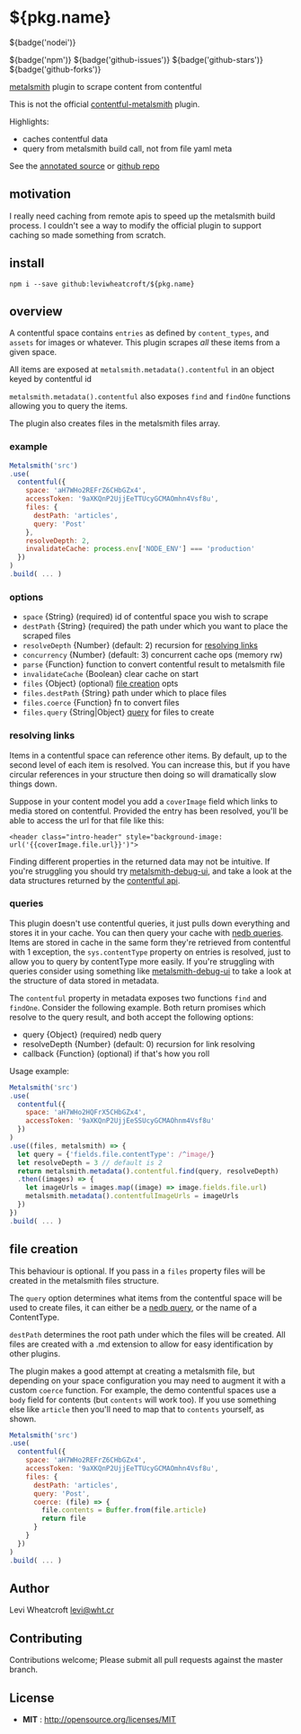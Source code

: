 # ${pkg.name}

${badge('nodei')}

${badge('npm')} ${badge('github-issues')} ${badge('github-stars')} ${badge('github-forks')}

[metalsmith](https://metalsmith.io) plugin to scrape content from contentful

This is not the official [contentful-metalsmith][contentful-metalsmith] plugin.

Highlights:

 * caches contentful data
 * query from metalsmith build call, not from file yaml meta

See the [annotated source][annotated source] or [github repo][github repo]

## motivation

I really need caching from remote apis to speed up the metalsmith build
process. I couldn't see a way to modify the official plugin to support caching
so made something from scratch.

## install

`npm i --save github:leviwheatcroft/${pkg.name}`

## overview

A contentful space contains `entries` as defined by `content_types`, and `assets` for images or whatever. This plugin scrapes *all* these items from a given space.

All items are exposed at `metalsmith.metadata().contentful` in an object keyed by contentful id

`metalsmith.metadata().contentful` also exposes `find` and `findOne` functions allowing you to query the items.

The plugin also creates files in the metalsmith files array.

### example

```javascript
Metalsmith('src')
.use(
  contentful({
    space: 'aH7WHo2REFrZ6CHbGZx4',
    accessToken: '9aXKQnP2UjjEeTTUcyGCMAOmhn4Vsf8u',
    files: {
      destPath: 'articles',
      query: 'Post'
    },
    resolveDepth: 2,
    invalidateCache: process.env['NODE_ENV'] === 'production'
  })
)
.build( ... )
```

### options

 * `space` {String} (required) id of contentful space you wish to scrape
 * `destPath` {String} (required) the path under which you want to place the
   scraped files
 * `resolveDepth` {Number} (default: 2) recursion for [resolving links](#resolving-links)
 * `concurrency` {Number} (default: 3) concurrent cache ops (memory rw)
 * `parse` {Function} function to convert contentful result to metalsmith file
 * `invalidateCache` {Boolean} clear cache on start
 * `files` {Object} (optional) [file creation]() opts
 * `files.destPath` {String} path under which to place files
 * `files.coerce` {Function} fn to convert files
 * `files.query` {String|Object} [query](#queries) for files to create

### resolving links

Items in a contentful space can reference other items. By default, up to the second level of each item is resolved. You can increase this, but if you have circular references in your structure then doing so will dramatically slow things down.

Suppose in your content model you add a `coverImage` field which links to media stored on contentful. Provided the entry has been resolved, you'll be able to access the url for that file like this:

```
<header class="intro-header" style="background-image: url('{{coverImage.file.url}}')">
```

Finding different properties in the returned data may not be intuitive. If you're struggling you should try [metalsmith-debug-ui][metalsmith-debug-ui], and take a look at the data structures returned by the [contentful api][contentful api].

### queries

This plugin doesn't use contentful queries, it just pulls down everything and
stores it in your cache. You can then query your cache with
[nedb queries][nedb queries]. Items are stored in cache in the same form
they're retrieved from contentful with 1 exception, the `sys.contentType`
property on entries is resolved, just to allow you to query by contentType more easily.
If you're struggling with queries consider using something like
[metalsmith-debug-ui][metalsmith-debug-ui] to take a look at the structure of
data stored in metadata.

The `contentful` property in metadata exposes two functions `find` and `findOne`. Consider
the following example. Both return promises which resolve to the query result, and both accept the following options:

 * query {Object} (required) nedb query
 * resolveDepth {Number} (default: 0) recursion for link resolving
 * callback {Function} (optional) if that's how you roll

Usage example:

```javascript
Metalsmith('src')
.use(
  contentful({
    space: 'aH7WHo2HQFrX5CHbGZx4',
    accessToken: '9aXKQnP2UjjEeSSUcyGCMAOhnm4Vsf8u'
  })
)
.use((files, metalsmith) => {
  let query = {'fields.file.contentType': /^image/}
  let resolveDepth = 3 // default is 2
  return metalsmith.metadata().contentful.find(query, resolveDepth)
  .then((images) => {
    let imageUrls = images.map((image) => image.fields.file.url)
    metalsmith.metadata().contentfulImageUrls = imageUrls
  })
})
.build( ... )
```

## file creation

This behaviour is optional. If you pass in a `files` property files will be created in the metalsmith files structure.

The `query` option determines what items from the contentful space will be used to create files, it can either be a [nedb query][nedb queries], or the name of a ContentType.

`destPath` determines the root path under which the files will be created. All files are created with a .md extension to allow for easy identification by other plugins.

The plugin makes a good attempt at creating a metalsmith file, but depending on your space configuration you may need to augment it with a custom `coerce` function. For example, the demo contentful spaces use a `body` field for contents (but `contents` will work too). If you use something else like `article` then you'll need to map that to `contents` yourself, as shown.

```javascript
Metalsmith('src')
.use(
  contentful({
    space: 'aH7WHo2REFrZ6CHbGZx4',
    accessToken: '9aXKQnP2UjjEeTTUcyGCMAOmhn4Vsf8u',
    files: {
      destPath: 'articles',
      query: 'Post',
      coerce: (file) => {
        file.contents = Buffer.from(file.article)
        return file
      }
    }
  })
)
.build( ... )
```

## Author

Levi Wheatcroft <levi@wht.cr>

## Contributing

Contributions welcome; Please submit all pull requests against the master
branch.

## License

 - **MIT** : http://opensource.org/licenses/MIT

[annotated source]: https://leviwheatcroft.github.io/${pkg.name} "fancy annotated source"
[github repo]: https://github.com/leviwheatcroft/${pkg.name} "github repo"
[contentful-metalsmith]: https://github.com/contentful/contentful-metalsmith "official contentful-metalsmith plugin"
[nedb queries]: https://github.com/louischatriot/nedb#basic-querying "nedb readme"
[metalsmith-debug-ui]: https://github.com/leviwheatcroft/metalsmith-debug-ui "metalsmith-debug-ui repo"
[contentful api]: https://www.contentful.com/developers/docs/references/content-delivery-api/ "contentful api"
